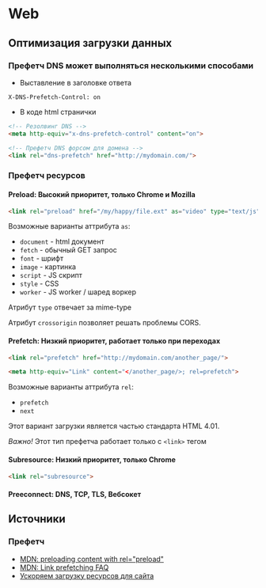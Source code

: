 # Web 

## Оптимизация загрузки данных 

### Префетч DNS может выполняться несколькими способами

* Выставление в заголовке ответа

```
X-DNS-Prefetch-Control: on
```

* В коде html странички

``` html
<!-- Резолвинг DNS -->
<meta http-equiv="x-dns-prefetch-control" content="on">

<!-- Префетч DNS форсом для домена -->
<link rel="dns-prefetch" href="http://mydomain.com/">
```

### Префетч ресурсов

#### Preload: Высокий приоритет, только Chrome и Mozilla

``` html
<link rel="preload" href="/my/happy/file.ext" as="video" type="text/js" crossorigin="anonymous">
```
Возможные варианты аттрибута `as`:

* `document` - html документ
* `fetch` - обычный GET запрос
* `font` - шрифт
* `image` - картинка
* `script` - JS скрипт
* `style` - CSS
* `worker` - JS worker / шаред воркер

Атрибут `type` отвечает за mime-type

Атрибут `crossorigin` позволяет решать проблемы CORS.

#### Prefetch: Низкий приоритет, работает только при переходах

``` html
<link rel="prefetch" href="http://mydomain.com/another_page/">

<meta http-equiv="Link" content="</another_page/>; rel=prefetch">
```

Возможные варианты аттрибута `rel`:

* `prefetch`
* `next`

Этот вариант загрузки является частью стандарта HTML 4.01.

*Важно!*
Этот тип префетча работает только с ``<link>`` тегом

#### Subresource: Низкий приоритет, только Chrome

``` html
<link rel="subresource">
```

#### Preeconnect: DNS, TCP, TLS, Вебсокет

## Источники

### Префетч

* [MDN: preloading content with rel="preload"](https://developer.mozilla.org/en-US/docs/Web/HTML/Preloading_content)
* [MDN: Link prefetching FAQ](https://developer.mozilla.org/en-US/docs/Web/HTTP/Link_prefetching_FAQ)
* [Ускоряем загрузку ресурсов для сайта](https://ymatuhin.ru/front-end/html5-link-prefetch/)
